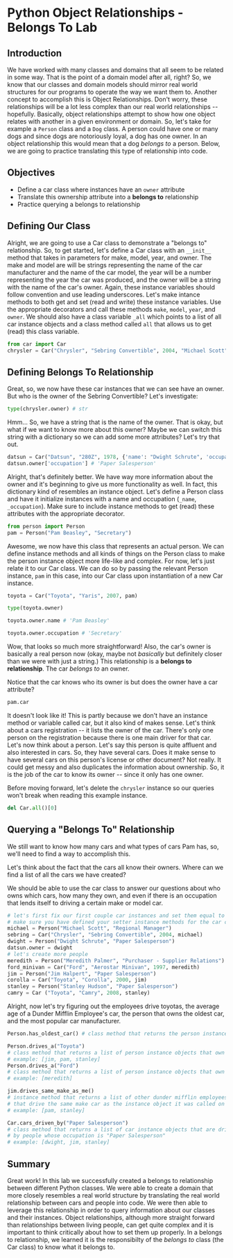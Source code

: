 
# Python Object Relationships - Belongs To Lab

## Introduction

We have worked with many classes and domains that all seem to be related in some way. That is the point of a domain model after all, right? So, we know that our classes and domain models should mirror real world structures for our programs to operate the way we want them to. Another concept to accomplish this is Object Relationships. Don't worry, these relationships will be a lot less complex than our real world relationships -- hopefully. Basically, object relationships attempt to show how one object relates with another in a given environment or domain. So, let's take for example a `Person` class and a `Dog` class. A person could have one or many dogs and since dogs are notoriously loyal, a dog has one owner. In an object relationship this would mean that a dog *belongs to* a person. Below, we are going to practice translating this type of relationship into code.

## Objectives
* Define a car class where instances have an `owner` attribute
* Translate this ownership attribute into a **belongs to** relationship
* Practice querying a belongs to relationship

## Defining Our Class
Alright, we are going to use a Car class to demonstrate a "belongs to" relationship. So, to get started, let's define a Car class with an `__init__` method that takes in parameters for make, model, year, and owner. The make and model are will be strings representing the name of the car manufacturer and the name of the car model, the year will be a number representing the year the car was produced, and the owner will be a string with the name of the car's owner. Again, these instance variables should follow convention and use leading underscores. Let's make intance methods to both get and set (read and write) these instance variables. Use the appropriate decorators and call these methods `make`, `model`, `year`, and `owner`. We should also have a class variable `_all` which points to a list of all car instance objects and a class method called `all` that allows us to get (read) this class variable. 


```python
from car import Car
chrysler = Car("Chrysler", "Sebring Convertible", 2004, "Michael Scott")
```

## Defining Belongs To Relationship
Great, so, we now have these car instances that we can see have an owner. But who is the owner of the Sebring Convertible? Let's investigate:


```python
type(chrysler.owner) # str
```

Hmm... So, we have a string that is the name of the owner. That is okay, but what if we want to know more about this owner? Maybe we can switch this string with a dictionary so we can add some more attributes? Let's try that out.


```python
datsun = Car("Datsun", "280Z", 1978, {'name': "Dwight Schrute", 'occupation': "Paper Salesperson", 'favotite_tv_show': "Battlestar Galactica"})
datsun.owner['occupation'] # 'Paper Salesperson'
```

Alright, that's definitely better. We have way more information about the owner and it's beginning to give us more functionality as well. In fact, this dictionary kind of resembles an instance object. Let's define a Person class and have it initialize instances with a name and occupation (`_name`, `_occupation`). Make sure to include instance methods to get (read) these attributes with the appropriate decorator. 


```python
from person import Person
pam = Person("Pam Beasley", "Secretary")
```

Awesome, we now have this class that represents an actual person. We can define instance methods and all kinds of things on the Person class to make the person instance object more life-like and complex. For now, let's just relate it to our Car class.  We can do so by passing the relevant Person instance, `pam` in this case, into our Car class upon instantiation of a new Car instance.


```python
toyota = Car("Toyota", "Yaris", 2007, pam)
```


```python
type(toyota.owner)
```


```python
toyota.owner.name # 'Pam Beasley'
```


```python
toyota.owner.occupation # 'Secretary'
```

Wow, that looks so much more straightforward! Also, the car's owner is basically a real person now (okay, maybe not *basically* but definitely closer than we were with just a string.)
This relationship is a **belongs to relationship**. The car *belongs to* an owner. 

Notice that the car knows who its owner is but does the owner have a car attribute?


```python
pam.car
```

It doesn't look like it! This is partly because we don't have an instance method or variable called car, but it also kind of makes sense. Let's think about a cars registration -- it lists the owner of the car. There's only one person on the registration because there is one main driver for that car. Let's now think about a person. Let's say this person is quite affluent and also interested in cars. So, they have several cars. Does it make sense to have several cars on this person's license or other document? Not really. It could get messy and also duplicates the information about ownership. So, it is the job of the car to know its owner -- since it only has one owner.

Before moving forward, let's delete the `chrysler` instance so our queries won't break when reading this example instance.


```python
del Car.all()[0]
```

## Querying a "Belongs To" Relationship
We still want to know how many cars and what types of cars Pam has, so, we'll need to find a way to accomplish this. 

Let's think about the fact that the cars all know their owners. Where can we find a list of all the cars we have created? 

We should be able to use the car class to answer our questions about who owns which cars, how many they own, and even if there is an occupation that lends itself to driving a certain make or model car. 


```python
# let's first fix our first couple car instances and set them equal to the person instances that represent them:
# make sure you have defined your setter instance methods for the car class!
michael = Person("Michael Scott", "Regional Manager")
sebring = Car("Chrysler", "Sebring Convertible", 2004, michael)
dwight = Person("Dwight Schrute", "Paper Salesperson")
datsun.owner = dwight
# let's create more people
meredith = Person("Meredith Palmer", "Purchaser - Supplier Relations")
ford_minivan = Car("Ford", "Aerostar Minivan", 1997, meredith)
jim = Person("Jim Halpert", "Paper Salesperson")
corolla = Car("Toyota", "Corolla", 2000, jim)
stanley = Person("Stanley Hudson", "Paper Salesperson")
camry = Car ("Toyota", "Camry", 2008, stanley)
```

Alright, now let's try figuring out the employees drive toyotas, the average age of a Dunder Mifflin Employee's car, the person that owns the oldest car, and the most popular car manufacturer.


```python
Person.has_oldest_car() # class method that returns the person instance object that owns the oldest car
```


```python
Person.drives_a("Toyota") 
# class method that returns a list of person instance objects that own a Toyota
# example: [jim, pam, stanley]
Person.drives_a("Ford")
# class method that returns a list of person instance objects that own a Ford
# example: [meredith]
```


```python
jim.drives_same_make_as_me()
# instance method that returns a list of other dunder mifflin employees 
# that drive the same make car as the instance object it was called on
# example: [pam, stanley]
```


```python
Car.cars_driven_by("Paper Salesperson")
# class method that returns a list of car instance objects that are driven 
# by people whose occupation is "Paper Salesperson"
# example: [dwight, jim, stanley]
```

## Summary


Great work! In this lab we successfully created a belongs to relationship between different Python classes. We were able to create a domain that more closely resembles a real world structure by translating the real world relationship between cars and people into code. We were then able to leverage this relationship in order to query information about our classes and their instances. Object relationships, although more straight forward than relationships between living people, can get quite complex and it is important to think critically about how to set them up properly. In a belongs to relationship, we learned it is the responsibilty of the *belongs to* class (the Car class) to know what it belongs to. 
